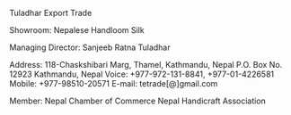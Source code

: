 Tuladhar Export Trade

Showroom: Nepalese Handloom Silk

Managing Director: Sanjeeb Ratna Tuladhar


Address: 118-Chaskshibari Marg, Thamel, Kathmandu, Nepal
P.O. Box No. 12923 Kathmandu, Nepal
Voice: +977-972-131-8841, +977-01-4226581
Mobile: +977-98510-20571
E-mail: tetrade[@]gmail.com

 

Member: Nepal Chamber of Commerce
            Nepal Handicraft Association